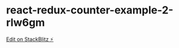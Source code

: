 # react-redux-counter-example-2-rlw6gm

[Edit on StackBlitz ⚡️](https://stackblitz.com/edit/react-redux-counter-example-2-rlw6gm)